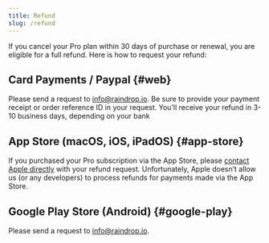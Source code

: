 ```yaml
---
title: Refund
slug: /refund
---
```

If you cancel your Pro plan within 30 days of purchase or renewal, you are eligible for a full refund.
Here is how to request your refund:

## Card Payments / Paypal {#web}
Please send a request to info@raindrop.io.
Be sure to provide your payment receipt or order reference ID in your request.
You’ll receive your refund in 3-10 business days, depending on your bank

## App Store (macOS, iOS, iPadOS) {#app-store}
If you purchased your Pro subscription via the App Store, please [contact Apple directly](https://support.apple.com/HT204084) with your refund request.
Unfortunately, Apple doesn’t allow us (or any developers) to process refunds for payments made via the App Store.

## Google Play Store (Android) {#google-play}
Please send a request to info@raindrop.io.